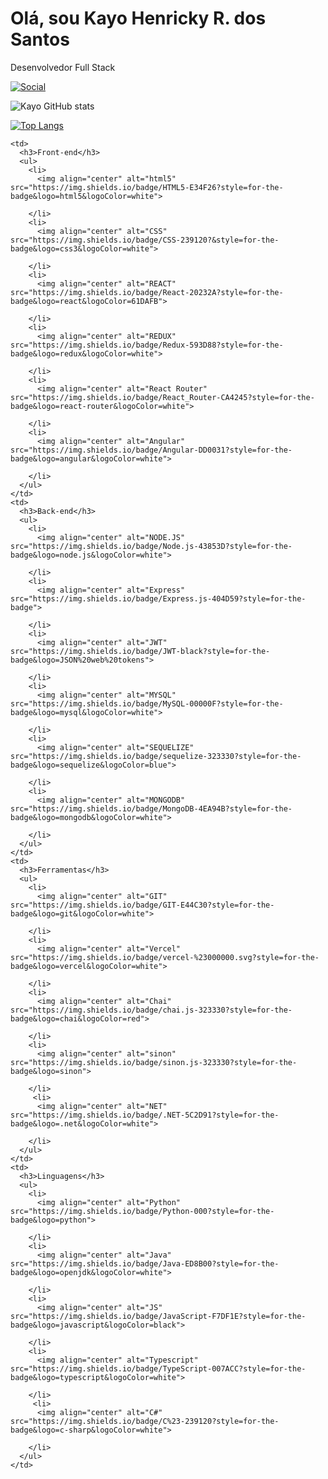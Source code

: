 # Olá, sou Kayo Henricky R. dos Santos
Desenvolvedor Full Stack


[![Social](https://img.shields.io/badge/LinkedIn-0077B5?style=for-the-badge&logo=linkedin&logoColor=white)](https://www.linkedin.com/in/kayohenricky/)

![Kayo GitHub stats](https://github-readme-stats.vercel.app/api?username=kayohr&show_icons=true&theme=dracula)

[![Top Langs](https://github-readme-stats.vercel.app/api/top-langs/?username=kayohr&hide_progress=true)](https://github.com/kayohr/github-readme-stats)

<table>
     </li>
      </ul>
    </td>
  </tr>

    <td>
      <h3>Front-end</h3>
      <ul>
        <li>
          <img align="center" alt="html5" src="https://img.shields.io/badge/HTML5-E34F26?style=for-the-badge&logo=html5&logoColor=white">
          
        </li>
        <li>
          <img align="center" alt="CSS" src="https://img.shields.io/badge/CSS-239120?&style=for-the-badge&logo=css3&logoColor=white">
          
        </li>
        <li>
          <img align="center" alt="REACT" src="https://img.shields.io/badge/React-20232A?style=for-the-badge&logo=react&logoColor=61DAFB">
          
        </li>
        <li>
          <img align="center" alt="REDUX" src="https://img.shields.io/badge/Redux-593D88?style=for-the-badge&logo=redux&logoColor=white">
          
        </li>
        <li>
          <img align="center" alt="React Router" src="https://img.shields.io/badge/React_Router-CA4245?style=for-the-badge&logo=react-router&logoColor=white">
          
        </li>
        <li>
          <img align="center" alt="Angular" src="https://img.shields.io/badge/Angular-DD0031?style=for-the-badge&logo=angular&logoColor=white">
          
        </li>
      </ul>
    </td>
    <td>
      <h3>Back-end</h3>
      <ul>
        <li>
          <img align="center" alt="NODE.JS" src="https://img.shields.io/badge/Node.js-43853D?style=for-the-badge&logo=node.js&logoColor=white">
          
        </li>
        <li>
          <img align="center" alt="Express" src="https://img.shields.io/badge/Express.js-404D59?style=for-the-badge">
          
        </li>
        <li>
          <img align="center" alt="JWT" src="https://img.shields.io/badge/JWT-black?style=for-the-badge&logo=JSON%20web%20tokens">
          
        </li>
        <li>
          <img align="center" alt="MYSQL" src="https://img.shields.io/badge/MySQL-00000F?style=for-the-badge&logo=mysql&logoColor=white">
          
        </li>
        <li>
          <img align="center" alt="SEQUELIZE" src="https://img.shields.io/badge/sequelize-323330?style=for-the-badge&logo=sequelize&logoColor=blue">
          
        </li>
        <li>
          <img align="center" alt="MONGODB" src="https://img.shields.io/badge/MongoDB-4EA94B?style=for-the-badge&logo=mongodb&logoColor=white">
          
        </li>
      </ul>
    </td>
    <td>
      <h3>Ferramentas</h3>
      <ul>
        <li>
          <img align="center" alt="GIT" src="https://img.shields.io/badge/GIT-E44C30?style=for-the-badge&logo=git&logoColor=white">
          
        </li>
        <li>
          <img align="center" alt="Vercel" src="https://img.shields.io/badge/vercel-%23000000.svg?style=for-the-badge&logo=vercel&logoColor=white">
          
        </li>
        <li>
          <img align="center" alt="Chai" src="https://img.shields.io/badge/chai.js-323330?style=for-the-badge&logo=chai&logoColor=red">
          
        </li>
        <li>
          <img align="center" alt="sinon" src="https://img.shields.io/badge/sinon.js-323330?style=for-the-badge&logo=sinon">
          
        </li>
         <li>
          <img align="center" alt="NET" src="https://img.shields.io/badge/.NET-5C2D91?style=for-the-badge&logo=.net&logoColor=white">
          
        </li>
      </ul>
    </td>
    <td>
      <h3>Linguagens</h3>
      <ul>
        <li>
          <img align="center" alt="Python" src="https://img.shields.io/badge/Python-000?style=for-the-badge&logo=python">
          
        </li>
        <li>
          <img align="center" alt="Java" src="https://img.shields.io/badge/Java-ED8B00?style=for-the-badge&logo=openjdk&logoColor=white">
          
        </li>
        <li>
          <img align="center" alt="JS" src="https://img.shields.io/badge/JavaScript-F7DF1E?style=for-the-badge&logo=javascript&logoColor=black">
          
        </li>
        <li>
          <img align="center" alt="Typescript" src="https://img.shields.io/badge/TypeScript-007ACC?style=for-the-badge&logo=typescript&logoColor=white">
          
        </li>
         <li>
          <img align="center" alt="C#" src="https://img.shields.io/badge/C%23-239120?style=for-the-badge&logo=c-sharp&logoColor=white">
          
        </li>
      </ul>
    </td>
  </tr>
</table>


